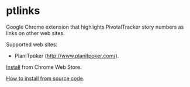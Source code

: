 # ptlinks
Google Chrome extension that highlights PivotalTracker story numbers as links on other web sites.

Supported web sites:
* PlanITpoker (http://www.planitpoker.com/).

[Install](https://chrome.google.com/webstore/detail/pivotaltracker-links/gkioloikgbfkgonlmmhkgchmoilcbglb) from Chrome Web Store.

[How to install from source code](http://superuser.com/questions/247651/how-does-one-install-an-extension-for-chrome-browser-from-the-local-file-system).